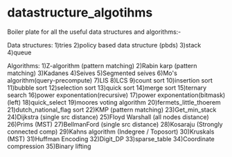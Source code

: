 # datastructure_algotihms
Boiler plate for all the useful data structures and algorithms:-

Data structures:
1)tries 
2)policy based data structure (pbds)
3)stack
4)queue

Algorithms:
1)Z-algorithm (pattern matching)
2)Rabin karp (pattern matching)
3)Kadanes 
4)Seives 
5)Segmented seives 
6)Mo's algorithm(query-precompute)
7)LIS 
8)LCS
9)count sort
10)insertion sort
11)bubble sort
12)selection sort 
13)quick sort
14)merge sort 
15)ternary search
16)power exponentation(recursive)
17)power exponentation(bitmask) (left)
18)quick_select
19)moores voting algorithm
20)fermets_little_thoerem
21)dutch_national_flag sort
22)KMP (pattern matching)
23)Get_min_stack
24)Dijkstra (single src distance)
25)Floyd Warshall (all nodes distance)
26)Prims (MST)
27)BellmanFord (single src distance)
28)Kosaraju (Strongly connected comp)
29)Kahns algorithm (Indegree / Toposort)
30)Kruskals (MST)
31)Huffman Encoding
32)Digit_DP 
33)sparse_table
34)Coordinate compression
35)Binary lifting
